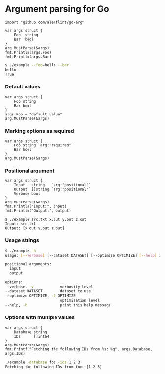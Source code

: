 # Argument parsing for Go

```golang
import "github.com/alexflint/go-arg"

var args struct {
	Foo  string
	Bar  bool
}
arg.MustParse(&args)
fmt.Println(args.Foo)
fmt.Println(args.Bar)
```

```bash
$ ./example --foo=hello --bar
hello
True
```

### Default values

```golang
var args struct {
	Foo string
	Bar bool
}
args.Foo = "default value"
arg.MustParse(&args)
```

### Marking options as required

```golang
var args struct {
	Foo string `arg:"required"`
	Bar bool
}
arg.MustParse(&args)
```

### Positional argument

```golang
var args struct {
	Input   string   `arg:"positional"`
	Output  []string `arg:"positional"`
	Verbose bool
}
arg.MustParse(&args)
fmt.Println("Input:", input)
fmt.Println("Output:", output)
```

```
$ ./example src.txt x.out y.out z.out
Input: src.txt
Output: [x.out y.out z.out]
```

### Usage strings
```bash
$ ./example -h
usage: [--verbose] [--dataset DATASET] [--optimize OPTIMIZE] [--help] INPUT [OUTPUT [OUTPUT ...]] 

positional arguments:
  input
  output

options:
--verbose, -v            verbosity level
--dataset DATASET        dataset to use
--optimize OPTIMIZE, -O OPTIMIZE
                         optimization level
--help, -h               print this help message
```

### Options with multiple values
```
var args struct {
	Database string
	IDs      []int64
}
arg.MustParse(&args)
fmt.Printf("Fetching the following IDs from %s: %q", args.Database, args.IDs)
```

```bash
./example -database foo -ids 1 2 3
Fetching the following IDs from foo: [1 2 3]
```
